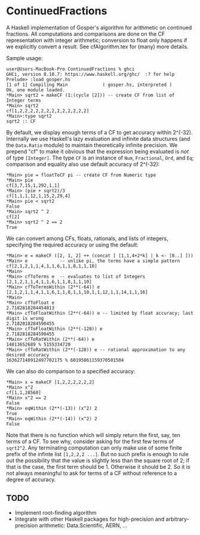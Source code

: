 # ContinuedFractions
A Haskell implementation of Gosper's algorithm for arithmetic on continued fractions. All computations and comparisons are done on the CF representation with integer arithmetic; conversion to float only happens if we explicitly convert a result. See cfAlgorithm.tex for (many) more details.

Sample usage:

	user@Users-MacBook-Pro ContinuedFractions % ghci
	GHCi, version 8.10.7: https://www.haskell.org/ghc/  :? for help
	Prelude> :load gosper.hs 
	[1 of 1] Compiling Main             ( gosper.hs, interpreted )
	Ok, one module loaded.
	*Main> sqrt2 = makeCF (1:(cycle [2])) -- create CF from list of Integer terms
	*Main> sqrt2
	cf[1,2,2,2,2,2,2,2,2,2,2,2,2,2]
	*Main>:type sqrt2
	sqrt2 :: CF
	
By default, we display enough terms of a CF to get accuracy within 2^(-32). Internally we use Haskell's lazy evaluation and infinite data structures (and the `Data.Ratio` module) to maintain theoretically infinite precision. We prepend "cf" to make it obvious that the expression being evaluated is *not* of type `[Integer]`. The type `CF` is an instance of `Num`, `Fractional`, `Ord`, and `Eq`; comparison and equality also use default accuracy of 2^(-32):

	*Main> pie = floatToCF pi -- create CF from Numeric type
	*Main> pie
	cf[3,7,15,1,292,1,1]
	*Main> (pie + sqrt2)/3
	cf[1,1,1,12,1,15,2,29,4]
	*Main> pie < sqrt2
	False
	*Main> sqrt2 ^ 2
	cf[2]
	*Main> sqrt2 ^ 2 == 2
	True

We can convert among CFs, floats, rationals, and lists of integers, specifying the required accuracy or using the default:

	*Main> e = makeCF ([2, 1, 2] ++ (concat [ [1,1,4+2*k] | k <- [0..] ]))
	*Main> e            -- unlike pi, the terms have a simple pattern
	cf[2,1,2,1,1,4,1,1,6,1,1,8,1,1,10]
	*Main> 
	*Main> cfToTerms e  -- evaluates to list of Integers
	[2,1,2,1,1,4,1,1,6,1,1,8,1,1,10]
	*Main> cfToTermsWithin (2**(-64)) e
	[2,1,2,1,1,4,1,1,6,1,1,8,1,1,10,1,1,12,1,1,14,1,1,16]
	*Main> 
	*Main> cfToFloat e
	2.7182818284454013
	*Main> cfToFloatWithin (2**(-64)) e -- limited by float accuracy; last digit is wrong
	2.7182818284590455
	*Main> cfToFloatWithin (2**(-128)) e  
	2.7182818284590455
	*Main> cfToRatWithin (2**(-64)) e
	14013652689 % 5155334720
	*Main> cfToRatWithin (2**(-128)) e -- rational approximation to any desired accuracy
	163627140912497702175 % 60195061159370501504
	
We can also do comparison to a specified accuracy:

	*Main> x = makeCF [1,2,2,2,2,2,2]
	*Main> x^2
	cf[1,1,28560]
	*Main> x^2 == 2
	False
	*Main> eqWithin (2**(-13)) (x^2) 2
	True
	*Main> eqWithin (2**(-14)) (x^2) 2
	False

Note that there is no function which will simply return the first, say, ten terms of a CF. To see why, consider asking for the first few terms of `sqrt2^2`. Any terminating computation can only make use of some finite prefix of the infinte list `[1,2,2,2 ...]`. But no such prefix is enough to rule out the possibility that the value is slightly less than the square root of 2; if that is the case, the first term should be 1. Otherwise it should be 2. So it is not always meaningful to ask for terms of a CF without reference to a degree of accuracy.
	
## TODO
* Implement root-finding algorithm
* Integrate with other Haskell packages for high-precision and arbitrary-precision arithmetic: Data.Scientific, AERN, ...